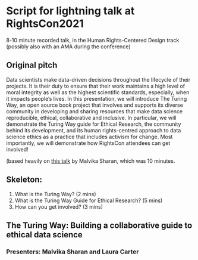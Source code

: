 # Script for lightning talk at RightsCon2021

8-10 minute recorded talk, in the Human Rights-Centered Design track
(possibly also with an AMA during the conference)

## Original pitch
Data scientists make data-driven decisions throughout the lifecycle of their projects. 
It is their duty to ensure that their work maintains a high level of moral integrity as well as the highest scientific standards, especially, when it impacts people’s lives. 
In this presentation, we will introduce The Turing Way, an open source book project that involves and supports its diverse community in developing and sharing resources that make data science reproducible, ethical, collaborative and inclusive. 
In particular, we will demonstrate the Turing Way guide for Ethical Research, the community behind its development, and its human rights-centred approach to data science ethics as a practice that includes activism for change. 
Most importantly, we will demonstrate how RightsCon attendees can get involved!

(based heavily on [this talk](https://zenodo.org/record/3968454#.YIA1Vmgo-i5) by Malvika Sharan, which was 10 minutes.

## Skeleton:
1. What is the Turing Way? (2 mins)
2. What is the Turing Way Guide for Ethical Research? (5 mins)
3. How can you get involved? (3 mins)

## The Turing Way: Building a collaborative guide to ethical data science
### Presenters: Malvika Sharan and Laura Carter













